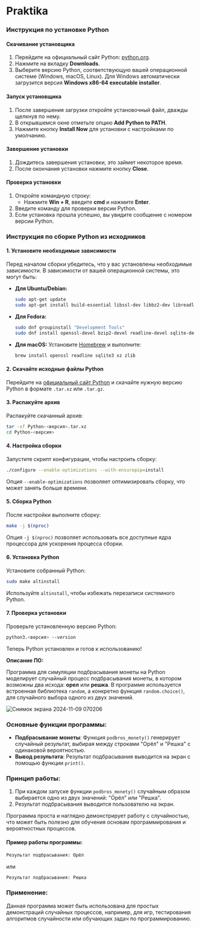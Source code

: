 # Praktika
### Инструкция по установке Python

#### Скачивание установщика

1. Перейдите на официальный сайт Python: [python.org](https://www.python.org/).
2. Нажмите на вкладку **Downloads**.
3. Выберите версию Python, соответствующую вашей операционной системе (Windows, macOS, Linux). Для Windows автоматически загрузится версия **Windows x86-64 executable installer**.

#### Запуск установщика

1. После завершения загрузки откройте установочный файл, дважды щелкнув по нему.
2. В открывшемся окне отметьте опцию **Add Python to PATH**.
3. Нажмите кнопку **Install Now** для установки с настройками по умолчанию.

#### Завершение установки

1. Дождитесь завершения установки, это займет некоторое время.
2. После окончания установки нажмите кнопку **Close**.

#### Проверка установки

1. Откройте командную строку:
   - Нажмите **Win + R**, введите **cmd** и нажмите **Enter**.
2. Введите команду для проверки версии Python.
3. Если установка прошла успешно, вы увидите сообщение с номером версии Python.

### Инструкция по сборке Python из исходников

#### 1. Установите необходимые зависимости

Перед началом сборки убедитесь, что у вас установлены необходимые зависимости. В зависимости от вашей операционной системы, это могут быть:

- **Для Ubuntu/Debian:**
  ```bash
  sudo apt-get update
  sudo apt-get install build-essential libssl-dev libbz2-dev libreadline-dev libsqlite3-dev libgdbm-dev liblzma-dev zlib1g-dev
  ```

- **Для Fedora:**
  ```bash
  sudo dnf groupinstall "Development Tools"
  sudo dnf install openssl-devel bzip2-devel readline-devel sqlite-devel xz-devel
  ```

- **Для macOS:**
  Установите [Homebrew](https://brew.sh/) и выполните:
  ```bash
  brew install openssl readline sqlite3 xz zlib
  ```

#### 2. Скачайте исходные файлы Python

Перейдите на [официальный сайт Python](https://www.python.org/downloads/source/) и скачайте нужную версию Python в формате `.tar.xz` или `.tar.gz`.

#### 3. Распакуйте архив

Распакуйте скачанный архив:
```bash
tar -xf Python-<версия>.tar.xz
cd Python-<версия>
```

#### 4. Настройка сборки

Запустите скрипт конфигурации, чтобы настроить сборку:
```bash
./configure --enable-optimizations --with-ensurepip=install
```
Опция `--enable-optimizations` позволяет оптимизировать сборку, что может занять больше времени.

#### 5. Сборка Python

После настройки выполните сборку:
```bash
make -j $(nproc)
```
Опция `-j $(nproc)` позволяет использовать все доступные ядра процессора для ускорения процесса сборки.

#### 6. Установка Python

Установите собранный Python:
```bash
sudo make altinstall
```
Используйте `altinstall`, чтобы избежать перезаписи системного Python.

#### 7. Проверка установки

Проверьте установленную версию Python:
```bash
python3.<версия> --version
```

Теперь Python установлен и готов к использованию!

**Описание ПО:**

Программа для симуляции подбрасывания монеты на Python моделирует случайный процесс подбрасывания монеты, в котором возможны два исхода: **орел** или **решка**. В программе используется встроенная библиотека `random`, а конкретно функция `random.choice()`, для случайного выбора одного из двух значений.

![Снимок экрана 2024-11-09 070206](https://github.com/user-attachments/assets/174586a6-2ade-4fcb-b6e3-51602eb81623)


### Основные функции программы:
- **Подбрасывание монеты**: Функция `podbros_monety()` генерирует случайный результат, выбирая между строками "Орёл" и "Решка" с одинаковой вероятностью.
- **Вывод результата**: Результат подбрасывания выводится на экран с помощью функции `print()`.

### Принцип работы:
1. При каждом запуске функции `podbros_monety()` случайным образом выбирается одно из двух значений: "Орёл" или "Решка".
2. Результат подбрасывания выводится пользователю на экран.

Программа проста и наглядно демонстрирует работу с случайностью, что может быть полезно для обучения основам программирования и вероятностных процессов.

#### Пример работы программы:
```python
Результат подбрасывания: Орёл
```
или
```python
Результат подбрасывания: Решка
```

### Применение:
Данная программа может быть использована для простых демонстраций случайных процессов, например, для игр, тестирования алгоритмов случайности или обучающих задач по программированию.
